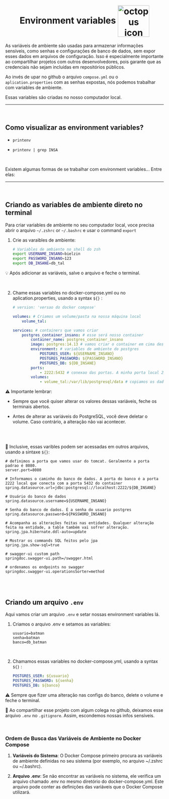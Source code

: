 <h1 align="center">
    <span>Environment variables</span>
    <img src="https://cdn.iconscout.com/icon/premium/png-512-thumb/variable-icon-download-in-svg-png-gif-file-formats--mathematical-x-user-interface-pack-icons-2056109.png?f=webp&w=256" alt="octopus icon" width="100px" align="center">
</h1>

As variáveis de ambiente são usadas para armazenar informações sensíveis, como senhas e configurações de banco de dados, sem expor esses dados em arquivos de configuração. Isso é especialmente importante ao compartilhar projetos com outros desenvolvedores, pois garante que as credenciais não sejam incluídas em repositórios públicos.

Ao invés de upar no github o arquivo `compose.yml` ou o `aplication.properties` com as senhas expostas, nós podemos trabalhar com variables de ambiente.

Essas variables são criadas no nosso computador local.

<hr>
<br>

## Como visualizar as environment variables?

- `printenv`

- `printenv | grep INSA`

<br>

Existem algumas formas de se trabalhar com environment variables... Entre elas:

<hr>
<br>

## Criando as variables de ambiente direto no terminal

Para criar variables de ambiente no seu computador local, voce precisa abrir o arquivo `~/.zshrc` or `~/.bashrc` e usar o command `export`

1. Crie as varaibles de ambiente:

    ```bash
    # Variables de ambiente no shell do zsh
    export USERNAME_INSANO=bielzin
    export PASSWORD_INSANO=123
    export DB_INSANE=db_tal
    ```

💡 Após adicionar as variáveis, salve o arquivo e feche o terminal.

<br>

2. Chame essas variables no docker-compose.yml ou no aplication.properties, usando a syntax `${}` :

    ```yaml
    # version: 'versao do docker compose'

    volumes: # Criamos um volume/pasta na nossa máquina local
        volume_tal:

    services: # containers que vamos criar
        postgres_container_insano: # esse será nosso container
            container_name: postgres_container_insano
            image: postgres:14.13 # vamos criar o container em cima dessa image
            environment: # variables de ambiente do postgres
                POSTGRES_USER: ${USERNAME_INSANO}
                POSTGRES_PASSWORD: ${PASSWORD_INSANO}
                POSTGRES_DB: ${DB_INSANE}
            ports:
                - 2222:5432 # conexao das portas. A minha porta local 2222 vai se conectar com o porta 5432 do container
            volumes:
                - volume_tal:/var/lib/postgresql/data # copiamos os dados dessa pasta do container para a nossa pasta/volume local "volume_tal"
    ```

⚠️ Importante lembrar:


- Sempre que você quiser alterar os valores dessas variáveis, feche os terminais abertos.

- Antes de alterar as variáveis do PostgreSQL, você deve deletar o volume. Caso contrário, a alteração não vai acontecer.

<br>
<br>

📖 Inclusive, essas varibles podem ser acessadas em outros arquivos, usando a sintaxe `${}`:

```properties
# definimos a porta que vamos usar do tomcat. Geralmente a porta padrao é 8080.
server.port=8080

# Informamos o caminho do banco de dados. A porta do banco é a porta 2222 local que conecta com a porta 5432 do container
spring.datasource.url=jdbc:postgresql://localhost:2222/${DB_INSANE}

# Usuário do banco de dados
spring.datasource.username=${USERNAME_INSANO}

# Senha do banco de dados. É a senha do usuario postgres
spring.datasource.password=${PASSWORD_INSANO}

# Acompanha as alterações feitas nas entidades. Qualquer alteração feita na entidade, a table também vai sofrer alteração.
spring.jpa.hibernate.ddl-auto=update

# Mostrar os commands SQL feitos pelo jpa
spring.jpa.show-sql=true

# swagger-ui custom path
springdoc.swagger-ui.path=/swagger.html

# ordenamos os endpoints no swagger
springdoc.swagger-ui.operationsSorter=method
```

<br>
<br>

## Criando um arquivo `.env`

Aqui vamos criar um arquivo `.env` e setar nossas environment variables lá.

1. Criamos o arquivo .env e setamos as variables:

    ```env
    usuario=batman
    senha=batman
    banco=db_batman
    ```

<br>

2. Chamamos essas variables no docker-compose.yml, usando a syntax `${}` :

    ```yml
    POSTGRES_USER: ${usuario}
    POSTGRES_PASSWORD: ${senha}
    POSTGRES_DB: ${banco}
    ```

⚠️ Sempre que fizer uma alteração nas configs do banco, delete o volume e feche o terminal.

📖 Ao compartilhar esse projeto com algum colega no github, deixamos esse arquivo `.env` no `.gitignore`. Assim, escondemos nossas infos sensíveis.

<br>


### Ordem de Busca das Variáveis de Ambiente no Docker Compose

1. **Variáveis do Sistema**: O Docker Compose primeiro procura as variáveis de ambiente definidas no seu sistema (por exemplo, no arquivo ~/.zshrc ou ~/.bashrc).

2. **Arquivo .env**: Se não encontrar as variáveis no sistema, ele verifica um arquivo chamado .env no mesmo diretório do docker-compose.yml. Este arquivo pode conter as definições das variáveis que o Docker Compose utilizará.